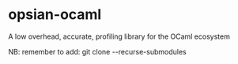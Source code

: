 # opsian-ocaml
A low overhead, accurate, profiling library for the OCaml ecosystem


NB: remember to add:
git clone --recurse-submodules

